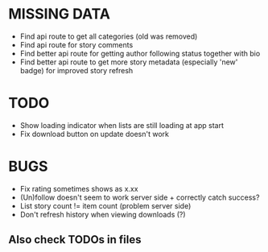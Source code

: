 
# MISSING DATA

- Find api route to get all categories (old was removed)
- Find api route for story comments
- Find better api route for getting author following status together with bio
- Find better api route to get more story metadata (especially 'new' badge) for improved story refresh

# TODO

- Show loading indicator when lists are still loading at app start
- Fix download button on update doesn't work

# BUGS

- Fix rating sometimes shows as x.xx
- (Un)follow doesn't seem to work server side + correctly catch success?
- List story count != item count (problem server side)
- Don't refresh history when viewing downloads (?)

## Also check TODOs in files
